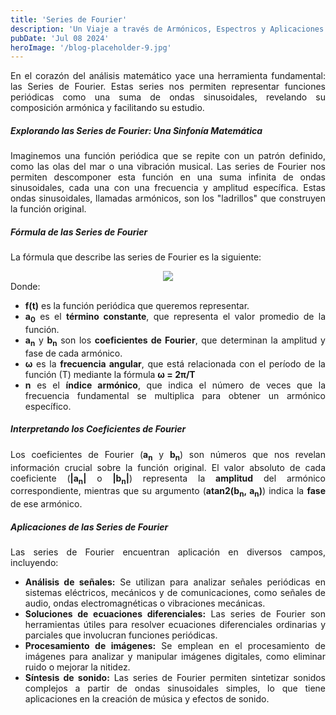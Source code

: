 ```yaml
---
title: 'Series de Fourier'
description: 'Un Viaje a través de Armónicos, Espectros y Aplicaciones'
pubDate: 'Jul 08 2024'
heroImage: '/blog-placeholder-9.jpg'
---
```


<div style="text-align: justify;">
    <p>En el corazón del análisis matemático yace una herramienta fundamental: las Series de Fourier. Estas series nos permiten representar funciones periódicas como una suma de ondas sinusoidales, revelando su composición armónica y facilitando su estudio.</p>
    <h5>Explorando las Series de Fourier: Una Sinfonía Matemática</h5>
    <p>Imaginemos una función periódica que se repite con un patrón definido, como las olas del mar o una vibración musical. Las series de Fourier nos permiten descomponer esta función en una suma infinita de ondas sinusoidales, cada una con una frecuencia y amplitud específica. Estas ondas sinusoidales, llamadas armónicos, son los "ladrillos" que construyen la función original.</p>
    <h5 >Fórmula de las Series de Fourier</h5>
    <p>La fórmula que describe las series de Fourier es la siguiente:</p>
    <div style="display: flex; justify-content: center;">
        <img src="/ecuacion-1.png"/>
    </div>
    Donde:
    <ul>
        <li><b>f(t)</b> es la función periódica que queremos representar.</li>
        <li><b>a<sub>0</sub></b> es el <b>término constante</b>, que representa el valor promedio de la función.</li>
        <li><b>a<sub>n</sub></b> y <b>b<sub>n</sub></b> son los <b>coeficientes de Fourier</b>, que determinan la amplitud y fase de cada armónico.</li>
        <li><b>ω</b> es la <b>frecuencia angular</b>, que está relacionada con el período de la función (T) mediante la fórmula <b>ω = 2π/T</b></li>
        <li><b>n</b> es el <b>índice armónico</b>, que indica el número de veces que la frecuencia fundamental se multiplica para obtener un armónico específico.</li>
    </ul>
    <h5>Interpretando los Coeficientes de Fourier</h5>
    <p>Los coeficientes de Fourier (<b>a<sub>n</sub></b> y <b>b<sub>n</sub></b>) son números que nos revelan información crucial sobre la función original. El valor absoluto de cada coeficiente (<b>|a<sub>n</sub>|</b> o <b>|b<sub>n</sub>|</b>) representa la <b>amplitud</b> del armónico correspondiente, mientras que su argumento (<b>atan2(b<sub>n</sub>, a<sub>n</sub>)</b>) indica la <b>fase</b> de ese armónico.</p>
    <h5>Aplicaciones de las Series de Fourier</h5>
    <p>Las series de Fourier encuentran aplicación en diversos campos, incluyendo:</p>
    <ul>
        <li><b>Análisis de señales:</b> Se utilizan para analizar señales periódicas en sistemas eléctricos, mecánicos y de comunicaciones, como señales de audio, ondas electromagnéticas o vibraciones mecánicas.</li>
        <li><b>Soluciones de ecuaciones diferenciales:</b> Las series de Fourier son herramientas útiles para resolver ecuaciones diferenciales ordinarias y parciales que involucran funciones periódicas.</li>
        <li><b>Procesamiento de imágenes:</b> Se emplean en el procesamiento de imágenes para analizar y manipular imágenes digitales, como eliminar ruido o mejorar la nitidez.</li>
        <li><b>Síntesis de sonido:</b> Las series de Fourier permiten sintetizar sonidos complejos a partir de ondas sinusoidales simples, lo que tiene aplicaciones en la creación de música y efectos de sonido.</li>
    </ul>
</div>
